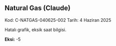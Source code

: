 ## Natural Gas (Claude)
Kod: C-NATGAS-040625-002
Tarih: 4 Haziran 2025

Hatalı grafik, eksik saat bilgisi.

**Eksi:** -5